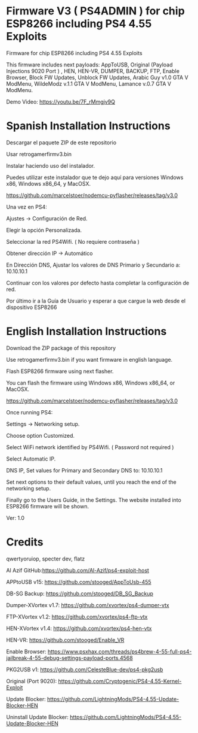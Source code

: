 # Firmware V3 ( PS4ADMIN ) for chip ESP8266 including PS4 4.55 Exploits
Firmware for chip ESP8266 including PS4 4.55 Exploits

This firmware includes next payloads:
AppToUSB, Original (Payload Injections 9020 Port ) , HEN, HEN-VR, DUMPER, BACKUP, FTP, Enable Browser, Block FW Updates, Unblock FW Updates, Arabic Guy v1.0 GTA V ModMenu, WildeModz v.1.1 GTA V ModMenu, Lamance v.0.7 GTA V ModMenu.

Demo Video: https://youtu.be/7F_rMmgjv9Q


Spanish Installation Instructions
==================================

Descargar el paquete ZIP de este repositorio

Usar retrogamerfirmv3.bin

Instalar haciendo uso del instalador.

Puedes utilizar este instalador que te dejo aquí para versiones Windows x86, Windows x86_64, y MacOSX.

https://github.com/marcelstoer/nodemcu-pyflasher/releases/tag/v3.0



Una vez en PS4:

Ajustes -> Configuración de Red.

Elegir la opción Personalizada.

Seleccionar la red PS4Wifi. ( No requiere contraseña )

Obtener dirección IP -> Automático

En Dirección DNS, Ajustar los valores de DNS Primario y Secundario a: 10.10.10.1

Continuar con los valores por defecto hasta completar la configuración de red.

Por último ir a la Guía de Usuario y esperar a que cargue la web desde el dispositivo ESP8266

English Installation Instructions
==================================

Download the ZIP package of this repository

Use retrogamerfirmv3.bin if you want firmware in english language.

Flash ESP8266 firmware using next flasher.

You can flash the firmware using Windows x86, Windows x86_64, or MacOSX.

https://github.com/marcelstoer/nodemcu-pyflasher/releases/tag/v3.0

Once running PS4:

Settings -> Networking setup.

Choose option Customized.

Select WiFi network identified by PS4Wifi. ( Password not required )

Select Automatic IP.

DNS IP, Set values for Primary and Secondary DNS to: 10.10.10.1

Set next options to their default values, until you reach the end of the networking setup.

Finally go to the Users Guide, in the Settings. The website installed into ESP8266 firmware will be shown.


Ver: 1.0

# Credits
qwertyoruiop, specter dev, flatz

Al Azif GitHub:https://github.com/Al-Azif/ps4-exploit-host

APPtoUSB v15: https://github.com/stooged/AppToUsb-455

DB-SG Backup: https://github.com/stooged/DB_SG_Backup

Dumper-XVortex v1.7: https://github.com/xvortex/ps4-dumper-vtx

FTP-XVortex v1.2: https://github.com/xvortex/ps4-ftp-vtx

HEN-XVortex v1.4: https://github.com/xvortex/ps4-hen-vtx

HEN-VR: https://github.com/stooged/Enable_VR

Enable Browser: https://www.psxhax.com/threads/ps4brew-4-55-full-ps4-jailbreak-4-55-debug-settings-payload-ports.4568

PKG2USB v1: https://github.com/CelesteBlue-dev/ps4-pkg2usb

Original (Port 9020): https://github.com/Cryptogenic/PS4-4.55-Kernel-Exploit

Update Blocker: https://github.com/LightningMods/PS4-4.55-Update-Blocker-HEN

Uninstall Update Blocker: https://github.com/LightningMods/PS4-4.55-Update-Blocker-HEN
